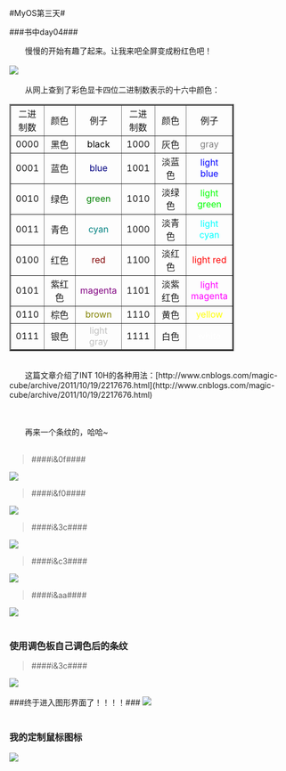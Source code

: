 #MyOS第三天#

###书中day04###

　　慢慢的开始有趣了起来。让我来吧全屏变成粉红色吧！<br><br>
![](MyOS.jpg)<br><br>
　　从网上查到了彩色显卡四位二进制数表示的十六中颜色：

<table style="width: 80%;" class="gen" align="center" border="2" cellpadding="0" cellspacing="0">
<tbody>
<tr align="center">
<td class="field" width="15%">二进制数</td>
<td class="field" width="15%">颜色</td>
<td class="field" width="20%">例子</td>
<td class="field" width="15%">二进制数</td>
<td class="field" width="15%">颜色</td>
<td class="field" width="20%">例子</td>
</tr>
<tr align="center">
<td class="cellgen">0000</td>
<td class="cellgen">黑色</td>
<td class="cellgen" style="color: black;">black</td>
<td class="cellgen">1000</td>
<td class="cellgen">灰色</td>
<td class="cellgen" style="color: #808080;">gray</td>
</tr>
<tr align="center">
<td class="cellgen">0001</td>
<td class="cellgen">蓝色</td>
<td class="cellgen" style="color: #000080;">blue</td>
<td class="cellgen">1001</td>
<td class="cellgen">淡蓝色</td>
<td class="cellgen" style="color: #0000ff;">light blue</td>
</tr>
<tr align="center">
<td class="cellgen">0010</td>
<td class="cellgen">绿色</td>
<td class="cellgen" style="color: #008000;">green</td>
<td class="cellgen">1010</td>
<td class="cellgen">淡绿色</td>
<td class="cellgen" style="color: #00ff00;">light green</td>
</tr>
<tr align="center">
<td class="cellgen">0011</td>
<td class="cellgen">青色</td>
<td class="cellgen" style="color: #008080;">cyan</td>
<td class="cellgen">1000</td>
<td class="cellgen">淡青色</td>
<td class="cellgen" style="color: #00ffff;">light cyan</td>
</tr>
<tr align="center">
<td class="cellgen">0100</td>
<td class="cellgen">红色</td>
<td class="cellgen" style="color: #800000;">red</td>
<td class="cellgen">1100</td>
<td class="cellgen">淡红色</td>
<td class="cellgen" style="color: #ff0000;">light red</td>
</tr>
<tr align="center">
<td class="cellgen">0101</td>
<td class="cellgen">紫红色</td>
<td class="cellgen" style="color: #800080;">magenta</td>
<td class="cellgen">1101</td>
<td class="cellgen">淡紫红色</td>
<td class="cellgen" style="color: #ff00ff;">light magenta</td>
</tr>
<tr align="center">
<td class="cellgen">0110</td>
<td class="cellgen">棕色</td>
<td class="cellgen" style="color: #808000;">brown</td>
<td class="cellgen">1110</td>
<td class="cellgen">黄色</td>
<td class="cellgen" style="color: #ffff00;">yellow</td>
</tr>
<tr align="center">
<td class="cellgen">0111</td>
<td class="cellgen">银色</td>
<td class="cellgen" style="color: #c0c0c0;">light gray</td>
<td class="cellgen">1111</td>
<td class="cellgen">白色</td>
<td class="cellgen" style="color: #ffffff;">white</td>
</tr>
</tbody>
</table><br>
　　这篇文章介绍了INT 10H的各种用法：[http://www.cnblogs.com/magic-cube/archive/2011/10/19/2217676.html](http://www.cnblogs.com/magic-cube/archive/2011/10/19/2217676.html)<br><br><br>

　　再来一个条纹的，哈哈~<br><br>


> ####i&0f####

![](MyOS1.jpg)
>####i&f0####

![](MyOS2.jpg)

>####i&3c####

![](MyOS3.jpg)

>####i&c3####

![](MyOS4.jpg)

>####i&aa####

![](MyOS5.jpg)
<br><br>
### 使用调色板自己调色后的条纹 ###
>####i&3c####

![](MyOS6.jpg)
<br><br>
###终于进入图形界面了！！！！###
![](MyOS7.jpg)<br><br>

### 我的定制鼠标图标 ###
![](MyOS8.jpg)
<br><br>
